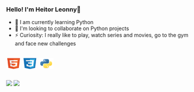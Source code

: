 ###  Hello! I'm Heitor Leonny👋




- 🌱 I am currently learning Python
- 👯 I'm looking to collaborate on Python projects
- ⚡ Curiosity: I really like to play, watch series and movies, go to the gym and face new challenges

<div style="display: inline_block"><br>
  
  
 
  <img align="center" alt="Heitor-HTML" height="30" width="40" src="https://raw.githubusercontent.com/devicons/devicon/master/icons/html5/html5-original.svg">
  <img align="center" alt="Heitor-CSS" height="30" width="40" src="https://raw.githubusercontent.com/devicons/devicon/master/icons/css3/css3-original.svg">
  <img align="center" alt="Heitor-Python" height="30" width="40" src="https://raw.githubusercontent.com/devicons/devicon/master/icons/python/python-original.svg">
  
  
</div>

  ##
  
<div> 
  
  <a href="https://instagram.com/heitor.leonny" target="_blank"><img src="https://img.shields.io/badge/-Instagram-%23E4405F?style=for-the-badge&logo=instagram&logoColor=white" target="_blank"></a>
  <a href="https://www.linkedin.com/in/heitor-leonny-24b564240/" target="_blank"><img src="https://img.shields.io/badge/-LinkedIn-%230077B5?style=for-the-badge&logo=linkedin&logoColor=white" target="_blank"></a> 
  
</div>

